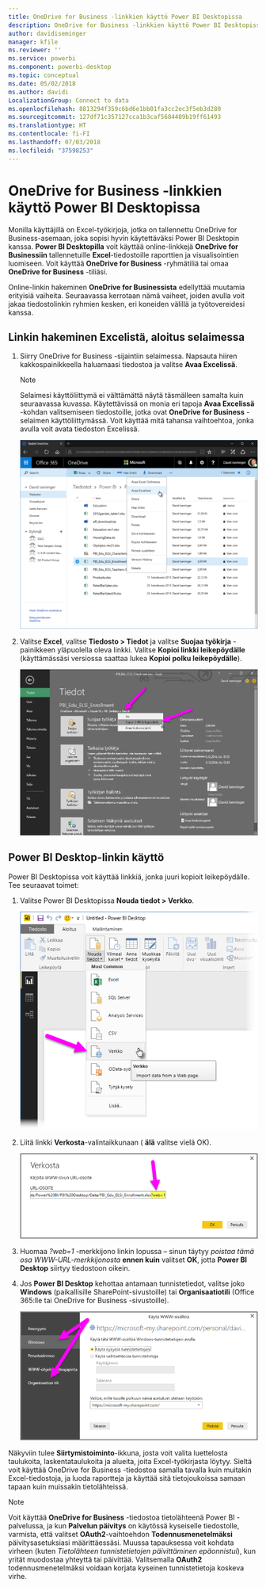 ```yaml
---
title: OneDrive for Business -linkkien käyttö Power BI Desktopissa
description: OneDrive for Business -linkkien käyttö Power BI Desktopissa
author: davidiseminger
manager: kfile
ms.reviewer: ''
ms.service: powerbi
ms.component: powerbi-desktop
ms.topic: conceptual
ms.date: 05/02/2018
ms.author: davidi
LocalizationGroup: Connect to data
ms.openlocfilehash: 8813294f359c6bd6e1bb01fa3cc2ec3f5eb3d280
ms.sourcegitcommit: 127df71c357127cca1b3caf5684489b19ff61493
ms.translationtype: HT
ms.contentlocale: fi-FI
ms.lasthandoff: 07/03/2018
ms.locfileid: "37598253"
---
```

# <a name="use-onedrive-for-business-links-in-power-bi-desktop"></a>OneDrive for Business -linkkien käyttö Power BI Desktopissa
Monilla käyttäjillä on Excel-työkirjoja, jotka on tallennettu OneDrive for Business-asemaan, joka sopisi hyvin käytettäväksi Power BI Desktopin kanssa. **Power BI Desktopilla** voit käyttää online-linkkejä **OneDrive for Businessiin** tallennetuille **Excel**-tiedostoille raporttien ja visualisointien luomiseen. Voit käyttää **OneDrive for Business** -ryhmätiliä tai omaa **OneDrive for Business** -tiliäsi.

Online-linkin hakeminen **OneDrive for Businessista** edellyttää muutamia erityisiä vaiheita. Seuraavassa kerrotaan nämä vaiheet, joiden avulla voit jakaa tiedostolinkin ryhmien kesken, eri koneiden välillä ja työtovereidesi kanssa.

## <a name="get-a-link-from-excel-starting-in-the-browser"></a>Linkin hakeminen Excelistä, aloitus selaimessa
1. Siirry OneDrive for Business -sijaintiin selaimessa. Napsauta hiiren kakkospainikkeella haluamaasi tiedostoa ja valitse **Avaa Excelissä**.
   
   > [!NOTE]
   > Selaimesi käyttöliittymä ei välttämättä näytä täsmälleen samalta kuin seuraavassa kuvassa. Käytettävissä on monia eri tapoja **Avaa Excelissä** -kohdan valitsemiseen tiedostoille, jotka ovat **OneDrive for Business** -selaimen käyttöliittymässä. Voit käyttää mitä tahansa vaihtoehtoa, jonka avulla voit avata tiedoston Excelissä.
   > 
   > 
   
   ![](media/desktop-use-onedrive-business-links/odb-links_02.png)
2. Valitse **Excel**, valitse **Tiedosto > Tiedot** ja valitse **Suojaa työkirja** -painikkeen yläpuolella oleva linkki. Valitse **Kopioi linkki leikepöydälle** (käyttämässäsi versiossa saattaa lukea **Kopioi polku leikepöydälle**).
   
   ![](media/desktop-use-onedrive-business-links/odb-links_03.png)

## <a name="use-the-link-in-power-bi-desktop"></a>Power BI Desktop-linkin käyttö
Power BI Desktopissa voit käyttää linkkiä, jonka juuri kopioit leikepöydälle. Tee seuraavat toimet:

1. Valitse Power BI Desktopissa **Nouda tiedot > Verkko**.
   
   ![](media/desktop-use-onedrive-business-links/odb-links_04.png)
2. Liitä linkki **Verkosta**-valintaikkunaan ( **älä** valitse vielä OK).
   
    ![](media/desktop-use-onedrive-business-links/odb-links_05.png)
3. Huomaa *?web=1* -merkkijono linkin lopussa – sinun täytyy *poistaa tämä osa WWW-URL-merkkijonosta* **ennen kuin** valitset **OK**, jotta **Power BI Desktop** siirtyy tiedostoon oikein.
4. Jos **Power BI Desktop** kehottaa antamaan tunnistetiedot, valitse joko **Windows** (paikallisille SharePoint-sivustoille) tai **Organisaatiotili** (Office 365:lle tai OneDrive for Business -sivustoille).
   
   ![](media/desktop-use-onedrive-business-links/odb-links_06.png)

Näkyviin tulee **Siirtymistoiminto**-ikkuna, josta voit valita luettelosta taulukoita, laskentataulukoita ja alueita, joita Excel-työkirjasta löytyy. Sieltä voit käyttää OneDrive for Business -tiedostoa samalla tavalla kuin muitakin Excel-tiedostoja, ja luoda raportteja ja käyttää sitä tietojoukoissa samaan tapaan kuin muissakin tietolähteissä.

> [!NOTE]
> Voit käyttää **OneDrive for Business** -tiedostoa tietolähteenä Power BI -palvelussa, ja kun **Palvelun päivitys** on käytössä kyseiselle tiedostolle, varmista, että valitset **OAuth2**-vaihtoehdon **Todennusmenetelmäksi** päivitysasetuksiasi määrittäessäsi. Muussa tapauksessa voit kohdata virheen (kuten *Tietolähteen tunnistetietojen päivittäminen epäonnistui*), kun yrität muodostaa yhteyttä tai päivittää. Valitsemalla **OAuth2** todennusmenetelmäksi voidaan korjata kyseinen tunnistetietoja koskeva virhe.
> 
> 

